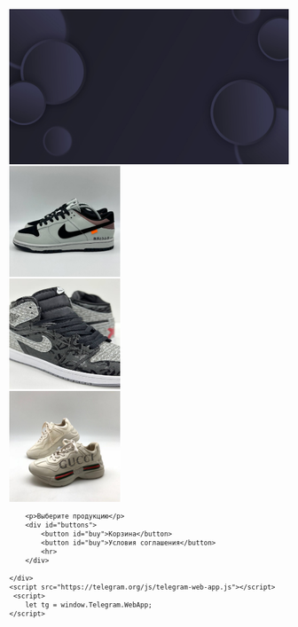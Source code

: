 <!DOCTYPE html>
<head>
    <meta charset="UTF-8">
    <meta name="viewport">
    <link rel="stylesheet" href="css.css">
    
</head>
<body>
    <div id="main">
        <div id="fon">
            <img id="fon" src="fon.jpg">
        </div>
        <div id="tovar">
            <img id="tovar" src="tovar1.jpg" width="200" height="200">
        </div>
        <div id="tovar2">
            <img id="tovar" src="tovar2.jpg" width="200" height="200">
        </div>
        <div id="tovar3">
            <img id="tovar" src="tovar3.jpg" width="200" height="200">
        </div>



        <p>Выберите продукцию</p>
        <div id="buttons">
            <button id="buy">Корзина</button>
            <button id="buy">Условия соглашения</button>
            <hr>
        </div>
        
    </div>
    <script src="https://telegram.org/js/telegram-web-app.js"></script>
     <script>
        let tg = window.Telegram.WebApp;
    </script>
</body>
